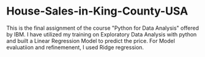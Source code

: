 # House-Sales-in-King-County-USA
This is the final assignment of the course "Python for Data Analysis" offered by IBM. I have utilized my training on Exploratory Data Analysis with python and built a Linear Regression Model to predict the price. For Model evaluatiion and refinemenent, I used Ridge regression.

